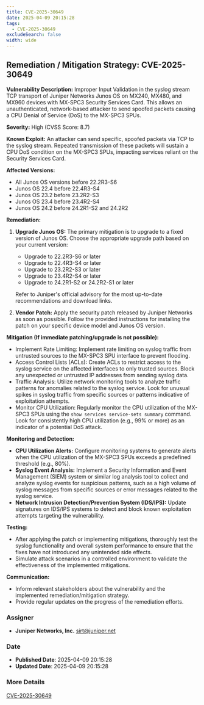```yaml
---
title: CVE-2025-30649
date: 2025-04-09 20:15:28
tags:
  - CVE-2025-30649
excludeSearch: false
width: wide
---
```


## Remediation / Mitigation Strategy: CVE-2025-30649

**Vulnerability Description:** Improper Input Validation in the syslog stream TCP transport of Juniper Networks Junos OS on MX240, MX480, and MX960 devices with MX-SPC3 Security Services Card. This allows an unauthenticated, network-based attacker to send spoofed packets causing a CPU Denial of Service (DoS) to the MX-SPC3 SPUs.

**Severity:** High (CVSS Score: 8.7)

**Known Exploit:**  An attacker can send specific, spoofed packets via TCP to the syslog stream. Repeated transmission of these packets will sustain a CPU DoS condition on the MX-SPC3 SPUs, impacting services reliant on the Security Services Card.

**Affected Versions:**

*   All Junos OS versions before 22.2R3-S6
*   Junos OS 22.4 before 22.4R3-S4
*   Junos OS 23.2 before 23.2R2-S3
*   Junos OS 23.4 before 23.4R2-S4
*   Junos OS 24.2 before 24.2R1-S2 and 24.2R2

**Remediation:**

1.  **Upgrade Junos OS:** The primary mitigation is to upgrade to a fixed version of Junos OS.  Choose the appropriate upgrade path based on your current version:
    *   Upgrade to 22.2R3-S6 or later
    *   Upgrade to 22.4R3-S4 or later
    *   Upgrade to 23.2R2-S3 or later
    *   Upgrade to 23.4R2-S4 or later
    *   Upgrade to 24.2R1-S2 or 24.2R2-S1 or later

    Refer to Juniper's official advisory for the most up-to-date recommendations and download links.

2.  **Vendor Patch:** Apply the security patch released by Juniper Networks as soon as possible. Follow the provided instructions for installing the patch on your specific device model and Junos OS version.

**Mitigation (If immediate patching/upgrade is not possible):**

* Implement Rate Limiting: Implement rate limiting on syslog traffic from untrusted sources to the MX-SPC3 SPU interface to prevent flooding.
* Access Control Lists (ACLs): Create ACLs to restrict access to the syslog service on the affected interfaces to only trusted sources. Block any unexpected or untrusted IP addresses from sending syslog data.
* Traffic Analysis:  Utilize network monitoring tools to analyze traffic patterns for anomalies related to the syslog service. Look for unusual spikes in syslog traffic from specific sources or patterns indicative of exploitation attempts.
* Monitor CPU Utilization: Regularly monitor the CPU utilization of the MX-SPC3 SPUs using the `show services service-sets summary` command.  Look for consistently high CPU utilization (e.g., 99% or more) as an indicator of a potential DoS attack.

**Monitoring and Detection:**

*   **CPU Utilization Alerts:** Configure monitoring systems to generate alerts when the CPU utilization of the MX-SPC3 SPUs exceeds a predefined threshold (e.g., 80%).
*   **Syslog Event Analysis:** Implement a Security Information and Event Management (SIEM) system or similar log analysis tool to collect and analyze syslog events for suspicious patterns, such as a high volume of syslog messages from specific sources or error messages related to the syslog service.
*   **Network Intrusion Detection/Prevention System (IDS/IPS):**  Update signatures on IDS/IPS systems to detect and block known exploitation attempts targeting the vulnerability.

**Testing:**

*   After applying the patch or implementing mitigations, thoroughly test the syslog functionality and overall system performance to ensure that the fixes have not introduced any unintended side effects.
*   Simulate attack scenarios in a controlled environment to validate the effectiveness of the implemented mitigations.

**Communication:**

*   Inform relevant stakeholders about the vulnerability and the implemented remediation/mitigation strategy.
*   Provide regular updates on the progress of the remediation efforts.

### Assigner
- **Juniper Networks, Inc.** <sirt@juniper.net>

### Date
- **Published Date**: 2025-04-09 20:15:28
- **Updated Date**: 2025-04-09 20:15:28

### More Details
[CVE-2025-30649](https://www.cvedetails.com/cve/CVE-2025-30649)